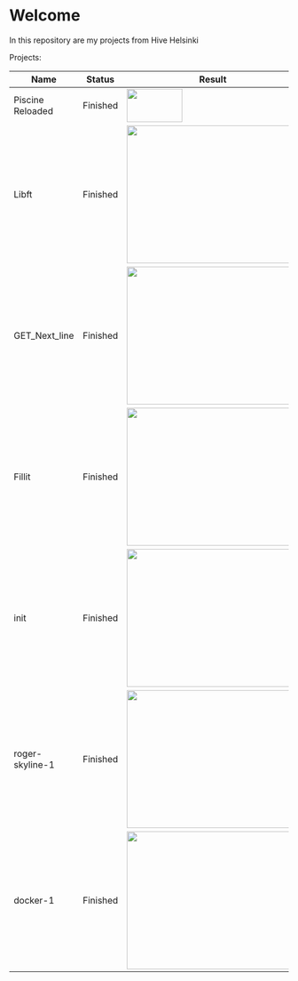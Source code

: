 # Welcome
In this repository are my projects from Hive Helsinki

Projects:

Name | Status | Result
---|---|---
Piscine Reloaded | Finished | <image src="images/Piscine_Reloaded.png" width = 100 height = 60 >
Libft | Finished | <image src="images/Libft.png" width = 310 height = 248 >
GET_Next_line | Finished | <image src="images/Get_Next_line.png" width = 310 height = 248 >
Fillit | Finished | <image src="images/Fillit.png" width = 310 height = 248 >
init | Finished | <image src="images/init.png" width = 310 height = 248 >
roger-skyline-1 | Finished | <image src="images/roger-skyline-1.png" width = 310 height = 248 >
docker-1 | Finished | <image src="images/docker-1.png" width = 310 height = 248 >